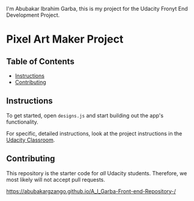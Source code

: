 
I'm Abubakar Ibrahim Garba, this is my project for the Udacity Fronyt End Development Project.
# Pixel Art Maker Project

## Table of Contents

* [Instructions](#instructions)
* [Contributing](#contributing)

## Instructions

To get started, open `designs.js` and start building out the app's functionality.

For specific, detailed instructions, look at the project instructions in the [Udacity Classroom](https://classroom.udacity.com/me).

## Contributing

This repository is the starter code for _all_ Udacity students. Therefore, we most likely will not accept pull requests.

https://abubakargzango.github.io/A_I_Garba-Front-end-Repository-/
